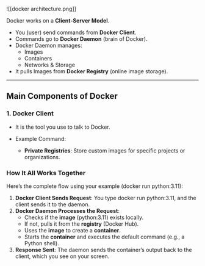 

![[docker architecture.png]]

Docker works on a **Client-Server Model**.

- You (user) send commands from **Docker Client**.
- Commands go to **Docker Daemon** (brain of Docker).
- Docker Daemon manages:
  - Images
  - Containers
  - Networks & Storage
- It pulls Images from **Docker Registry** (online image storage).

---

## Main Components of Docker

### 1. Docker Client
- It is the tool you use to talk to Docker.
- Example Command:

    - **Private Registries**: Store custom images for specific projects or organizations.
### How It All Works Together

Here’s the complete flow using your example (docker run python:3.11):

1. **Docker Client Sends Request**: You type docker run python:3.11, and the client sends it to the daemon.
2. **Docker Daemon Processes the Request**:
    - Checks if the **image** (python:3.11) exists locally.
    - If not, pulls it from the **registry** (Docker Hub).
    - Uses the **image** to create a **container**.
    - Starts the **container** and executes the default command (e.g., a Python shell).
3. **Response Sent**: The daemon sends the container’s output back to the client, which you see on your screen.
